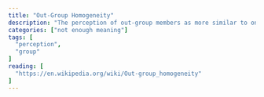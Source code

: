 ```yaml
---
title: "Out-Group Homogeneity"
description: "The perception of out-group members as more similar to one another than are in-group members, e.g. ’they are alike; we are diverse.’"
categories: ["not enough meaning"]
tags: [
  "perception",
  "group"
]
reading: [
  "https://en.wikipedia.org/wiki/Out-group_homogeneity"
]
---
```


